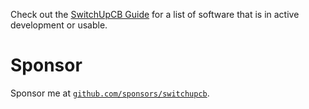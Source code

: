 Check out the [SwitchUpCB Guide](https://switchupcb.com/guide/software) for a list of software that is in active development or usable. 

# Sponsor

Sponsor me at [`github.com/sponsors/switchupcb`](https://github.com/sponsors/switchupcb).
